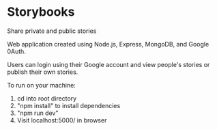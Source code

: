 # Storybooks
Share private and public stories

Web application created using Node.js, Express, MongoDB, and Google 0Auth.

Users can login using their Google account and view people's stories or publish their own stories.

To run on your machine:
1. cd into root directory
2. "npm install" to install dependencies
3. "npm run dev"
4. Visit localhost:5000/ in browser

